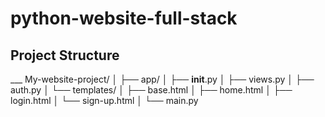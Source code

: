 # python-website-full-stack

## Project Structure ##

___ My-website-project/
│
├── app/
│   ├── __init__.py
│   ├── views.py
│   ├── auth.py
│   └── templates/
│       ├── base.html
│       ├── home.html
│       ├── login.html
│       └── sign-up.html
│
└── main.py